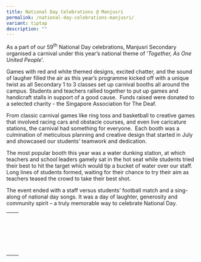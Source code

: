 ```yaml
---
title: National Day Celebrations @ Manjusri
permalink: /national-day-celebrations-manjusri/
variant: tiptap
description: ""
---
```

<p>As a part of our 59<sup>th</sup> National Day celebrations, Manjusri Secondary
organised a carnival under this year’s national theme of ‘<em>Together, As One United People</em>’.</p>
<p>Games with red and white themed designs, excited chatter, and the sound
of laugher filled the air as this year’s programme kicked off with a unique
twist as all Secondary 1 to 3 classes set up carnival booths all around
the campus. Students and teachers rallied together to put up games and
handicraft stalls in support of a good cause.&nbsp; Funds raised were donated
to a selected charity - the Singapore Association for The Deaf. &nbsp;</p>
<p>From classic carnival games like ring toss and basketball to creative
games that involved racing cars and obstacle courses, and even live caricature
stations, the carnival had something for everyone. &nbsp;Each booth was
a culmination of meticulous planning and creative design that started in
July and showcased our students’ teamwork and dedication.</p>
<p>The most popular booth this year was a water dunking station, at which
teachers and school leaders gamely sat in the hot seat while students tried
their best to hit the target which would tip a bucket of water over our
staff. Long lines of students formed, waiting for their chance to try their
aim as teachers teased the crowd to take their best shot.</p>
<p>The event ended with a staff versus students’ football match and a sing-along
of national day songs. It was a day of laughter, generosity and community
spirit – a truly memorable way to celebrate National Day.</p>
<table style="minWidth: 50px">
<colgroup>
<col>
<col>
</colgroup>
<tbody>
<tr>
<th rowspan="1" colspan="1">
<p></p>
</th>
<th rowspan="1" colspan="1">
<p></p>
</th>
</tr>
<tr>
<td rowspan="1" colspan="1">
<p></p>
</td>
<td rowspan="1" colspan="1">
<p></p>
</td>
</tr>
<tr>
<td rowspan="1" colspan="1">
<p></p>
</td>
<td rowspan="1" colspan="1">
<p></p>
</td>
</tr>
<tr>
<td rowspan="1" colspan="1">
<p></p>
</td>
<td rowspan="1" colspan="1">
<p></p>
</td>
</tr>
<tr>
<td rowspan="1" colspan="1">
<p></p>
</td>
<td rowspan="1" colspan="1">
<p></p>
</td>
</tr>
</tbody>
</table>
<p></p>